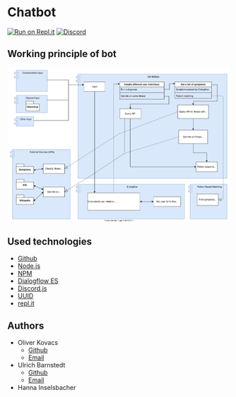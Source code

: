 # Chatbot

[![Run on Repl.it](https://repl.it/badge/github/brgsteyr4goodai/chatbot)](https://repl.it/github/brgsteyr4goodai/chatbot)
[![Discord](https://img.shields.io/discord/766705105491722252)](https://discord.gg/vV4PUad)

## Working principle of bot
![Diagram](https://raw.githubusercontent.com/brgsteyr4goodai/chatbot/main/assets/diagram.svg)

## Used technologies
- [Github](https://github.com/)
- [Node.js](https://nodejs.org/en/)
- [NPM](https://www.npmjs.com/)
- [Dialogflow ES](https://dialogflow.cloud.google.com/)
- [Discord.js](https://discord.js.org/#/)
- [UUID](https://www.npmjs.com/package/uuid)
- [repl.it](https://repl.it/)

## Authors
- Oliver Kovacs
    - [Github](https://github.com/OliverKovacs)
    - [Email](mailto:oliver.kovacs.dev@gmail.com)
- Ulrich Barnstedt
    - [Github](https://github.com/ulrich-barnstedt)
    - [Email](mailto:0x81.dev@gmail.com)
- Hanna Inselsbacher
